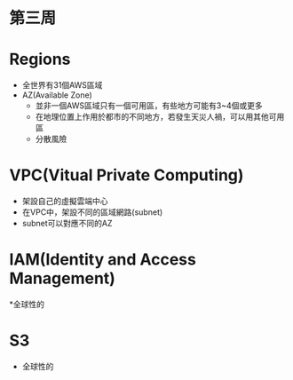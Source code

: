# 第三周
# Regions
* 全世界有31個AWS區域
* AZ(Available Zone)
  * 並非一個AWS區域只有一個可用區，有些地方可能有3~4個或更多
  * 在地理位置上作用於都市的不同地方，若發生天災人禍，可以用其他可用區
  * 分散風險
# VPC(Vitual Private Computing)
* 架設自己的虛擬雲端中心
* 在VPC中，架設不同的區域網路(subnet)
* subnet可以對應不同的AZ
# IAM(Identity and Access Management)
*全球性的
#
# S3
* 全球性的

